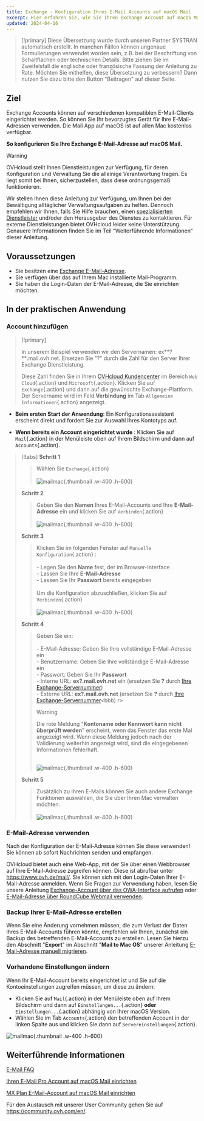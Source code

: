 ```yaml
---
title: Exchange - Konfiguration Ihres E-Mail Accounts auf macOS Mail
excerpt: Hier erfahren Sie, wie Sie Ihren Exchange Account auf macOS Mail einrichten
updated: 2024-04-16
---
```


<style>
.w-400 {
  max-width:400px !important;
}
.h-600 {
  max-height:600px !important;
}
</style>

> [!primary]
> Diese Übersetzung wurde durch unseren Partner SYSTRAN automatisch erstellt. In manchen Fällen können ungenaue Formulierungen verwendet worden sein, z.B. bei der Beschriftung von Schaltflächen oder technischen Details. Bitte ziehen Sie im Zweifelsfall die englische oder französische Fassung der Anleitung zu Rate. Möchten Sie mithelfen, diese Übersetzung zu verbessern? Dann nutzen Sie dazu bitte den Button "Beitragen" auf dieser Seite.
>

## Ziel

Exchange Accounts können auf verschiedenen kompatiblen E-Mail-Clients eingerichtet werden. So können Sie Ihr bevorzugtes Gerät für Ihre E-Mail-Adressen verwenden. Die Mail App auf macOS ist auf allen Mac kostenlos verfügbar.

**So konfigurieren Sie Ihre Exchange E-Mail-Adresse auf macOS Mail.**

> [!warning]
>
> OVHcloud stellt Ihnen Dienstleistungen zur Verfügung, für deren Konfiguration und Verwaltung Sie die alleinige Verantwortung tragen. Es liegt somit bei Ihnen, sicherzustellen, dass diese ordnungsgemäß funktionieren.
>
> Wir stellen Ihnen diese Anleitung zur Verfügung, um Ihnen bei der Bewältigung alltäglicher Verwaltungsaufgaben zu helfen. Dennoch empfehlen wir Ihnen, falls Sie Hilfe brauchen, einen [spezialisierten Dienstleister](/links/partner) und/oder den Herausgeber des Dienstes zu kontaktieren. Für externe Dienstleistungen bietet OVHcloud leider keine Unterstützung. Genauere Informationen finden Sie im Teil “Weiterführende Informationen“ dieser Anleitung.
>

## Voraussetzungen

- Sie besitzen eine [Exchange E-Mail-Adresse](links/emails-hosted-exchange/).
- Sie verfügen über das auf Ihrem Mac installierte Mail-Programm.
- Sie haben die Login-Daten der E-Mail-Adresse, die Sie einrichten möchten.
 
## In der praktischen Anwendung

### Account hinzufügen <a name="addaccount"></a>

> [!primary]
>
> In unserem Beispiel verwenden wir den Servernamen: ex**?**.mail.ovh.net. Ersetzen Sie "?" durch die Zahl für den Server Ihrer Exchange Dienstleistung.
>
> Diese Zahl finden Sie in Ihrem [OVHcloud Kundencenter](links/manager/) im Bereich `Web Cloud`{.action} und `Microsoft`{.action}.
> Klicken Sie auf `Exchange`{.action} und dann auf die gewünschte Exchange-Plattform. Der Servername wird im Feld **Verbindung** im Tab `Allgemeine Informationen`{.action} angezeigt.
>

- **Beim ersten Start der Anwendung**: Ein Konfigurationsassistent erscheint direkt und fordert Sie zur Auswahl Ihres Kontotyps auf.

- **Wenn bereits ein Account eingerichtet wurde** : Klicken Sie auf `Mail`{.action} in der Menüleiste oben auf Ihrem Bildschirm und dann auf `Accounts`{.action}.

> [!tabs]
> **Schritt 1**
>> Wählen Sie `Exchange`{.action}<br><br>
>> ![mailmac](images/mail-mac-exchange01.png){.thumbnail .w-400 .h-600}
>>
> **Schritt 2**
>> Geben Sie den **Namen** Ihres E-Mail-Accounts und Ihre **E-Mail-Adresse** ein und klicken Sie auf `Verbinden`{.action} <br><br>
>> ![mailmac](images/mail-mac-exchange02.png){.thumbnail .w-400 .h-600}
>>
> **Schritt 3**
>> Klicken Sie im folgenden Fenster auf `Manuelle Konfiguration`{.action} : <br><br>- Legen Sie den **Name** fest, der im Browser-Interface <br>- Lassen Sie Ihre **E-Mail-Adresse**<br>- Lassen Sie Ihr **Passwort** bereits eingegeben <br><br>Um die Konfiguration abzuschließen, klicken Sie auf `Verbinden`{.action} <br><br>
>>![mailmac](images/mail-mac-exchange03.png){.thumbnail .w-400 .h-600}
>>
> **Schritt 4**
>> Geben Sie ein: <br><br>- E-Mail-Adresse: Geben Sie Ihre vollständige E-Mail-Adresse ein<br>- Benutzername: Geben Sie Ihre vollständige E-Mail-Adresse ein <br>- Passwort: Geben Sie Ihr **Passwort**<br> - Interne URL: **ex?.mail.ovh.net** ein (ersetzen Sie **?** durch [Ihre Exchange-Servernummer](#addaccount))<br>- Externe URL: **ex?.mail.ovh.net** (ersetzen Sie **?** durch [Ihre Exchange-Servernummer](#addaccount)<bbb) r><br>
>>
>> > [!warning]
>> >
>> > Die rote Meldung "**Kontoname oder Kennwort kann nicht überprüft werden**" erscheint, wenn das Fenster das erste Mal angezeigt wird. Wenn diese Meldung jedoch nach der Validierung weiterhin angezeigt wird, sind die eingegebenen Informationen fehlerhaft.<br><br>
>>
>> ![mailmac](images/mail-mac-exchange04.png){.thumbnail .w-400 .h-600}
>>
> **Schritt 5**
>> Zusätzlich zu Ihren E-Mails können Sie auch andere Exchange Funktionen auswählen, die Sie über Ihren Mac verwalten möchten. <br><br>![mailmac](images/mail-mac-exchange05.png){.thumbnail .w-400 .h-600}

### E-Mail-Adresse verwenden

Nach der Konfiguration der E-Mail-Adresse können Sie diese verwenden! Sie können ab sofort Nachrichten senden und empfangen.

OVHcloud bietet auch eine Web-App, mit der Sie über einen Webbrowser auf Ihre E-Mail-Adresse zugreifen können. Diese ist abrufbar unter <https://www.ovh.de/mail/>. Sie können sich mit den Login-Daten Ihrer E-Mail-Adresse anmelden. Wenn Sie Fragen zur Verwendung haben, lesen Sie unsere Anleitung [Exchange-Account über das OWA-Interface aufrufen](/pages/web_cloud/email_and_collaborative_solutions/using_the_outlook_web_app_webmail/email_owa) oder [E-Mail-Adresse über RoundCube Webmail verwenden](/pages/web_cloud/email_and_collaborative_solutions/mx_plan/email_roundcube#ou-et-comment-à-au-webmail-roundcube).

### Backup Ihrer E-Mail-Adresse erstellen

Wenn Sie eine Änderung vornehmen müssen, die zum Verlust der Daten Ihres E-Mail-Accounts führen könnte, empfehlen wir Ihnen, zunächst ein Backup des betreffenden E-Mail-Accounts zu erstellen. Lesen Sie hierzu den Abschnitt "**Export**" im Abschnitt "**Mail to Mac OS**" unserer Anleitung [E-Mail-Adresse manuell migrieren](/pages/web_cloud/email_and_collaborative_solutions/migrating/manual_email_migration#exportieren).

### Vorhandene Einstellungen ändern

Wenn Ihr E-Mail-Account bereits eingerichtet ist und Sie auf die Kontoeinstellungen zugreifen müssen, um diese zu ändern:

- Klicken Sie auf `Mail`{.action} in der Menüleiste oben auf Ihrem Bildschirm und dann auf `Einstellungen...`{.action} **oder** `Einstellungen...`{.action} abhängig von Ihrer macOS Version.
- Wählen Sie im Tab `Accounts`{.action} den betreffenden Account in der linken Spalte aus und klicken Sie dann auf `Servereinstellungen`{.action}.

![mailmac](images/mail-mac-exchange06.png){.thumbnail .w-400 .h-600}

## Weiterführende Informationen

[E-Mail FAQ](/pages/web_cloud/email_and_collaborative_solutions/mx_plan/faq-emails)

[Ihren E-Mail Pro Account auf macOS Mail einrichten](/pages/web_cloud/email_and_collaborative_solutions/email_pro/how_to_configure_mail_macos)

[MX Plan E-Mail-Account auf macOS Mail einrichten](/pages/web_cloud/email_and_collaborative_solutions/mx_plan/how_to_configure_mail_macos)

Für den Austausch mit unserer User Community gehen Sie auf <https://community.ovh.com/en/>.
